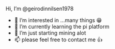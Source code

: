 Hi, I’m @geirodinnilsen1978
- 👀 I’m interested in ...many things 😁
- 🌱 I’m currently learning the pi platform 
- 💞️ I’m just starting mining alot
- 📫 please feel free to contact me 👍

<!---
geirodinnilsen1978/geirodinnilsen1978 is a ✨ special ✨ repository because its `README.md` (this file) appears on your GitHub profile.
You can click the Preview link to take a look at your changes.
--->

